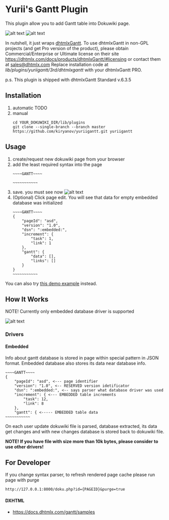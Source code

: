 # Yurii's Gantt Plugin

This plugin allow you to add Gantt table into Dokuwiki page.

![alt text](docs/img/raw.png "Rendered")
![alt text](docs/img/rendered.png "Rendered")

In nutshell, it just wraps [dhtmlxGantt](https://dhtmlx.com/docs/products/dhtmlxGantt).
To use dhtmlxGantt in non-GPL projects (and get Pro version of the product), please obtain Commercial/Enterprise or Ultimate license on their site https://dhtmlx.com/docs/products/dhtmlxGantt/#licensing or contact them at sales@dhtmlx.com
Replace installation code at *lib/plugins/yuriigantt/3rd/dhtmlxgantt* with your dhtmlxGantt PRO.

p.s. This plugin is shipped with dhtmlxGantt Standard v.6.3.5

## Installation

1. automatic TODO
1. manual
    ```
    cd YOUR_DOKUWIKI_DIR/lib/plugins
    git clone --single-branch --branch master https://github.com/kiryanov/yuriigantt.git yuriigantt
    ```

## Usage

1. create/request new dokuwiki page from your browser
1. add the least required syntax into the page
    ```
    ~~~~GANTT~~~~

    ~~~~~~~~~~~
    ```
1. save. you must see now ![alt text](docs/img/rendered_empty.png "Rendered")
1. (Optional) Click page edit. You will see that data for empty embedded database was initialized
    ```
    ~~~~GANTT~~~~
    {
        "pageId": "asd",
        "version": "1.0",
        "dsn": ":embedded:",
        "increment": {
            "task": 1,
            "link": 1
        },
        "gantt": {
            "data": [],
            "links": []
        }
    }
    ~~~~~~~~~~~
    ```
You can also try [this demo example](_test/test_page.txt) instead.

## How It Works

NOTE! Currently only embedded database driver is supported

![alt text](docs/img/diagram.png "Diagram")

### Drivers
#### Embedded
Info about gantt database is stored in page within special pattern in JSON format.
Embedded database also stores its data near database info.
```
~~~~GANTT~~~~
{
    "pageId": "asd", <--- page identifier
    "version": "1.0", <-- RESERVED version idetificator
    "dsn": ":embedded:", <-- says parser what database driver was used
    "increment": { <--- EMBEDDED table increments
        "task": 12,
        "link": 8
    },
    "gantt": { <----- EMBEDDED table data
~~~~~~~~~~~
```
On each user update dokuwiki file is parsed, database extracted, its data get changes and with new changes database is stored back to dokuwiki file.


**NOTE! If you have file with size more than 10k bytes, please consider to use other drivers!**

## For Developer

If you change syntax parser, to refresh rendered page cache please run page with purge
```
http://127.0.0.1:8000/doku.php?id={PAGEID}&purge=true
```

#### DXHTML

* https://docs.dhtmlx.com/gantt/samples
